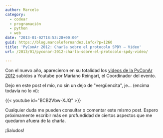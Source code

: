 ```yaml
---
author: Marcelo
category:
  - codear
  - programación
  - python
  - web
date: "2013-01-02T18:53:28+00:00"
guid: https://blog.marcelofernandez.info/?p=1260
title: 'PyConAr 2012: Charla sobre el protocolo SPDY – Video'
url: /2013/01/pyconar-2012-charla-sobre-el-protocolo-spdy-video/

---
```

Con el nuevo año, aparecieron en su totalidad los [videos de la PyConAr 2012](http://www.youtube.com/user/mreingart/videos "Videos PyConAr 2012") subidos a Youtube por Mariano Reingart, el Coordinador del evento.

Dejo en este post el mío, no sin un dejo de "vergüencita", je... (encima todavía no lo vi):

{{< youtube id="BCB2Vbw-XJQ" >}}

Cualquier duda me pueden consultar o comentar este mismo post. Espero próximamente escribir más en profundidad de ciertos aspectos que me quedaron afuera de la charla.

¡Saludos!
